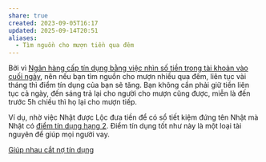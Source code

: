 ```yaml
---
share: true
created: 2023-09-05T16:17
updated: 2025-09-14T20:51
aliases:
  - Tìm nguồn cho mượn tiền qua đêm
---
```

Bởi vì [Ngân hàng cấp tín dụng bằng việc nhìn số tiền trong tài khoản vào cuối ngày](../../../%E2%9A%A1Hi%E1%BB%83u%20bi%E1%BA%BFt%20s%C3%A2u/T%E1%BB%95%20ch%E1%BB%A9c%20t%C3%A0i%20ch%C3%ADnh/T%E1%BB%95%20ch%E1%BB%A9c%20t%C3%ADn%20d%E1%BB%A5ng/Ng%C3%A2n%20h%C3%A0ng,%20%C4%91i%E1%BB%83m%20t%C3%ADn%20d%E1%BB%A5ng/Ng%C3%A2n%20h%C3%A0ng%20c%E1%BA%A5p%20t%C3%ADn%20d%E1%BB%A5ng%20b%E1%BA%B1ng%20vi%E1%BB%87c%20nh%C3%ACn%20s%E1%BB%91%20ti%E1%BB%81n%20trong%20t%C3%A0i%20kho%E1%BA%A3n%20v%C3%A0o%20cu%E1%BB%91i%20ng%C3%A0y.md), nên nếu bạn tìm nguồn cho mượn nhiều qua đêm, liên tục vài tháng thì điểm tín dụng của bạn sẽ tăng. Bạn không cần phải giữ tiền liên tục cả ngày, đến sáng trả lại cho người cho mượn cũng được, miễn là đến trước 5h chiều thì họ lại cho mượn tiếp.

Ví dụ, nhờ việc Nhật được Lộc đưa tiền để có sổ tiết kiệm đứng tên Nhật mà Nhật có [điểm tín dụng hạng 2](../Ng%C6%B0%E1%BB%9Di%20th%E1%BB%A5%20h%C6%B0%E1%BB%9Fng/L%C3%BD%20Minh%20Nh%E1%BA%ADt/C%C3%A1c%20kho%E1%BA%A3n%20t%C3%A0i%20s%E1%BA%A3n%20v%C3%A0%20kho%E1%BA%A3n%20n%E1%BB%A3%20Nh%E1%BA%ADt%20%C4%91%E1%BB%A9ng%20t%C3%AAn%20(phi%C3%AAn%20b%E1%BA%A3n%20cho%20ng%C3%A2n%20h%C3%A0ng,%20c%C3%B4ng%20ty%20t%C3%A0i%20ch%C3%ADnh).md). Điểm tín dụng tốt như này là một loại tài nguyên để giúp mọi người vay.

[Giúp nhau cắt nợ tín dụng](./Gi%C3%BAp%20nhau%20c%E1%BA%AFt%20n%E1%BB%A3%20t%C3%ADn%20d%E1%BB%A5ng.md)